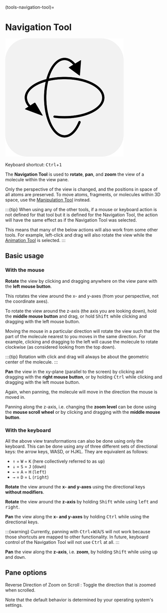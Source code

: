 (tools-navigation-tool)=

# Navigation Tool

![The icon of the Navigation Tool in light mode.](../../_static/icon_navigate.svg)

Keyboard shortcut: <kbd>Ctrl</kbd>+<kbd>1</kbd>

The **Navigation Tool** is used to **rotate**, **pan**, and **zoom** the view of a molecule within the view pane.

Only the perspective of the view is changed, and the positions in space of all atoms are preserved.
To move atoms, fragments, or molecules within 3D space, use the [Manipulation Tool](tools-manipulation-tool) instead.

:::{tip}
When using any of the other tools, if a mouse or keyboard action is not defined for that tool but it is defined for the Navigation Tool, the action will have the same effect as if the Navigation Tool was selected.

This means that many of the below actions will also work from some other tools.
For example, left-click and drag will also rotate the view while the [Animation Tool](tools-animation-tool) is selected.
:::

## Basic usage

### With the mouse

**Rotate** the view by clicking and dragging anywhere on the view pane with the **left mouse button**.

This rotates the view around the x- and y-axes (from your perspective, not the coordinate axes).

To rotate the view around the z-axis (the axis you are looking down), hold the **middle mouse button** and drag, or hold <kbd>Shift</kbd> while clicking and dragging with the left mouse button.

Moving the mouse in a particular direction will rotate the view such that the part of the molecule nearest to you moves in the same direction.
For example, clicking and dragging to the left will cause the molecule to rotate clockwise (as considered looking from the top down).

:::{tip}
Rotation with click and drag will always be about the geometric center of the molecule.
:::

**Pan** the view in the xy-plane (parallel to the screen) by clicking and dragging with the **right mouse button**, or by holding <kbd>Ctrl</kbd> while clicking and dragging with the left mouse button.

Again, when panning, the molecule will move in the direction the mouse is moved in.

Panning along the z-axis, i.e. changing the **zoom level** can be done using the **mouse scroll wheel** or by clicking and dragging with the **middle mouse button**.

### With the keyboard

All the above view transformations can also be done using only the keyboard.
This can be done using any of three different sets of directional keys: the arrow keys, WASD, or HJKL.
They are equivalent as follows:

- <kbd>↑</kbd> = <kbd>W</kbd> = <kbd>K</kbd> (here collectively referred to as <kbd>up</kbd>)
- <kbd>↓</kbd> = <kbd>S</kbd> = <kbd>J</kbd> (<kbd>down</kbd>)
- <kbd>←</kbd> = <kbd>A</kbd> = <kbd>H</kbd> (<kbd>left</kbd>)
- <kbd>→</kbd> = <kbd>D</kbd> = <kbd>L</kbd> (<kbd>right</kbd>)

**Rotate** the view around the **x- and y-axes** using the directional keys **without modifiers**.

**Rotate** the view around the **z-axis** by holding <kbd>Shift</kbd> while using <kbd>left</kbd> and <kbd>right</kbd>.

**Pan** the view along the **x- and y-axes** by holding <kbd>Ctrl</kbd> while using the directional keys.

:::{warning}
Currently, panning with <kbd>Ctrl</kbd>+<kbd>W</kbd>/<kbd>A</kbd>/<kbd>S</kbd> will not work because those shortcuts are mapped to other functionality.
In future, keyboard control of the Navigation Tool will not use <kbd>Ctrl</kbd> at all.
:::

**Pan** the view along the **z-axis**, i.e. **zoom**, by holding <kbd>Shift</kbd> while using <kbd>up</kbd> and <kbd>down</kbd>.

## Pane options

Reverse Direction of Zoom on Scroll
: Toggle the direction that is zoomed when scrolled.

  Note that the default behavior is determined by your operating system's settings.
